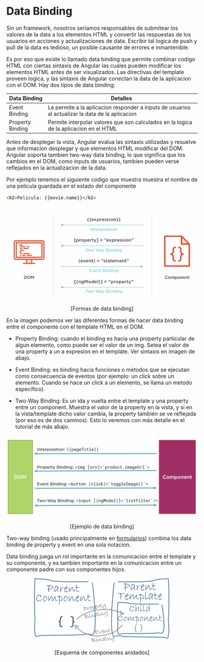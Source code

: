 # Data Binding

Sin un framework, nosotros seriamos responsables de submitear los valores de la data a los elementos HTML y convertir las respuestas de los usuarios en acciones y actualizaciones de data. Escribir tal logica de push y pull de la data es tedioso, un posible causante de errores e inmantenible.

Es por eso que existe lo llamado data binding que permite combinar codigo HTML con ciertas sintaxis de Angular las cuales pueden modificar los elementos HTML antes de ser visualizados. Las directivas del template proveen logica, y las sintaxis de Angular conectan la data de la aplicacion con el DOM. Hay dos tipos de data binding:

| Data Binding     | Detalles                                                                                         |
| ---------------- | ------------------------------------------------------------------------------------------------ |
| Event Binding    | Le permite a la aplicacion responder a inputs de usuarios al actualizar la data de la aplicacion |
| Property Binding | Permite interpolar valores que son calculados en la logica de la aplicacion en el HTML           |

Antes de desplegar la vista, Angular evalua las sintaxis utilizadas y resuelve que informacion desplegar y que elementos HTML modificar del DOM. Angular soporta tambien two-way data binding, lo que significa que los cambios en el DOM, como inputs de usuarios, tambien pueden verse reflejados en la actualizacion de la data.

Por ejemplo tenemos el siguiente codigo que muestra muestra el nombre de una pelicula guardada en el estado del componente

```HTML
<h2>Pelicula: {{movie.name}}</h2>
```

<p align="center">
<img src="./images/image-7.png">
</p>
<p align="center">
[Formas de data binding]
</p>

En la imagen podemos ver las diferentes formas de hacer data binding entre el componente con el template HTML en el DOM.

- Property Binding: cuando el binding es hacia una property particular de algun elemento, como puede ser el valor de un img. Setea el valor de una property a un a expresíon en el template. Ver sintaxis en imagen de abajo.

- Event Binding: es binding hacia funciones o métodos que se ejecutan como consecuencia de eventos (por ejemplo: un click sobre un elemento. Cuando se hace un click a un elemento, se llama un metodo especifico).

- Two-Way Binding: Es un ida y vuelta entre el template y una property entre un component. Muestra el valor de la property en la vista, y si en la vista/template dicho valor cambia, la property también se ve reflejada (por eso es de dos caminos). Esto lo veremos con más detalle en el tutorial de más abajo.

<p align="center">
<img src="./images/image-8.png">
</p>
<p align="center">
[Ejemplo de data binding]
</p>

Two-way binding (usado principalmente en [formularios](https://v17.angular.io/guide/forms)) combina los data binding de property y event en una sola notacion.

Data binding juega un rol importante en la comunicacion entre el template y su componente, y es tambien importante en la comunicacion entre un componente padre con sus componentes hijos.

<p align="center">
<img src="./images/image-9.png">
</p>
<p align="center">
[Esquema de componentes anidados]
</p>



